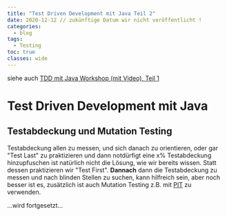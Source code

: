 ```yaml
---
title: "Test Driven Development mit Java Teil 2"
date: 2020-12-12 // zukünftige Datum wir nicht veröffentlicht !
categories:
  - blog
tags:
  - Testing
toc: true
classes: wide
---
```

siehe auch [TDD mit Java Workshop (mit Video), Teil 1](2020-09-10-TDD-Tutorial.md)

# Test Driven Development mit Java
## Testabdeckung und Mutation Testing
Testabdeckung allen zu messen, und sich danach zu orientieren, oder gar "Test Last" zu praktizieren und dann notdürfigt eine x% Testabdeckung hinzupfuschen ist natürlich nicht die Lösung, wie wir bereits wissen. Statt dessen praktizieren wir "Test First". **Dannach** dann die Testabdeckung zu messen und nach blinden Stellen zu suchen, kann hilfreich sein, aber noch besser ist es, zusätzlich ist auch Mutation Testing z.B. mit [PIT](https://pitest.org/) zu verwenden.

...wird fortgesetzt...